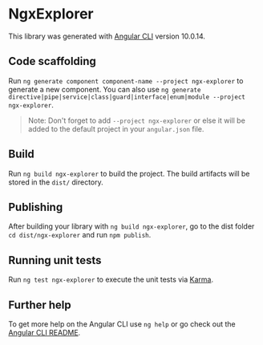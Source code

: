 # NgxExplorer

This library was generated with [Angular CLI](https://github.com/angular/angular-cli) version 10.0.14.

## Code scaffolding

Run `ng generate component component-name --project ngx-explorer` to generate a new component. You can also use `ng generate directive|pipe|service|class|guard|interface|enum|module --project ngx-explorer`.
> Note: Don't forget to add `--project ngx-explorer` or else it will be added to the default project in your `angular.json` file. 

## Build

Run `ng build ngx-explorer` to build the project. The build artifacts will be stored in the `dist/` directory.

## Publishing

After building your library with `ng build ngx-explorer`, go to the dist folder `cd dist/ngx-explorer` and run `npm publish`.

## Running unit tests

Run `ng test ngx-explorer` to execute the unit tests via [Karma](https://karma-runner.github.io).

## Further help

To get more help on the Angular CLI use `ng help` or go check out the [Angular CLI README](https://github.com/angular/angular-cli/blob/master/README.md).
